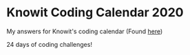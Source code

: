 # Knowit Coding Calendar 2020
My answers for Knowit's coding calendar (Found [here](https://julekalender.knowit.no/))

24 days of coding challenges!
